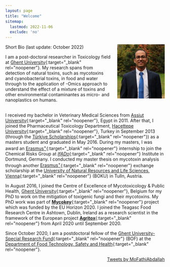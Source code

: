 ```yaml
---
layout: page
title: "Welcome"
sitemap:
  lastmod: 2022-11-06
  exclude: 'no'
---
```


<!--
<div class="alert">
  <span style="display: inline-block; text-align: center;">
    For the intended experience,<br>please use Google Chrome.
  </span>
  <button class="closebtn" onclick="this.parentElement.style.display='none';">Close</button>
</div>
-->

<!-- Profile picture -->
<img class="ProfilePic" img width=150 img align="right" style="float: right; margin-left: 20px;" src="Me.jpg">

Short Bio (last update: October 2022)

I am a post-doctoral researcher in Toxicology field at [Ghent University](https://www.ugent.be/en){:target="_blank" rel="noopener"}. My research spans from detection of natural toxins, such as mycotoxins and cyanobacterial toxins, in food and water through to the application of -Omics approach to understand the effect of a mixture of toxins and other environmental contaminantes as micro- and nanoplastics on humans.
<br /> <br />

I received my bachelor in Veterinary Medical Sciences from [Assiut University](https://www.aun.edu.eg/main/){:target="_blank" rel="noopener"}, Egypt in 2011. After that, I joined the Pharmaceutical Toxicology Department, [Hacettepe University](https://www.hacettepe.edu.tr/english){:target="_blank" rel="noopener"}, Turkey in September 2013 (through the [Türkiye Scholarships](https://www.turkiyeburslari.gov.tr/){:target="_blank" rel="noopener"}) as a masters student and graduated in May 2016. During my masters, I was award an [Erasmus<sup>+</sup>](https://erasmus-plus.ec.europa.eu/){:target="_blank" rel="noopener"} internship to join the Chemical Risks Group at [_IfADo_](https://www.ifado.de/ifadoen/){:target="_blank" rel="noopener"} Institute in Dortmund, Germany. I conducted my master thesis on mycotoxin analysis through another [Erasmus<sup>+</sup>](https://erasmus-plus.ec.europa.eu/){:target="_blank" rel="noopener"} exchange scholarship at the [University of Natural Resources and Life Sciences, Vienna](https://boku.ac.at/en/){:target="_blank" rel="noopener"} (BOKU) in Tulln, Austria.

In August 2016, I joined the Centre of Excellence of Mycotoxicology & Public Health, [Ghent University](https://www.ugent.be/en){:target="_blank" rel="noopener"}, Belgium for my PhD to work on the mitigation of toxigenic fungi and their mycotoxins. My PhD work was part of [**Mycokey**](http://www.mycokey.eu/){:target="_blank" rel="noopener"} project which was funded by the EU Horizon 2020. I joined the Teagasc Food Research Centre in Ashtown, Dublin, Ireland as a research scientist in the framework of the European project [**Agritox**](http://agritox.eu/){:target="_blank" rel="noopener"} from April 2020 until September 2020.

Since October 2020, I am a postdoctoral fellow of the [Ghent University-Special Research Fund](https://www.ugent.be/nl/onderzoek/financiering/bof/postdoc/overzicht.htm){:target="_blank" rel="noopener"} (BOF) at the [Department of Food Technology, Safety and Health](https://www.ugent.be/bw/foodscience/en/research#rFoodMicro){:target="_blank" rel="noopener"}.


  
<!-- Twitter timeline -->
<div style="float: right;">
  <a class="twitter-timeline" 
     href="https://twitter.com/MoFathiAbdallah?ref_src=twsrc%5Etfw" 
     data-width="375" data-height="550"
     data-tweet-limit="4">
   Tweets by MoFathiAbdallah</a> 
  <script async src="https://platform.twitter.com/widgets.js" charset="utf-8"></script>
</div>

